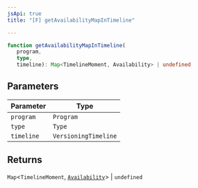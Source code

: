 ```yaml
---
jsApi: true
title: "[F] getAvailabilityMapInTimeline"

---
```

```ts
function getAvailabilityMapInTimeline(
   program, 
   type, 
   timeline): Map<TimelineMoment, Availability> | undefined
```

## Parameters

| Parameter | Type |
| ------ | ------ |
| `program` | `Program` |
| `type` | `Type` |
| `timeline` | `VersioningTimeline` |

## Returns

`Map`<`TimelineMoment`, [`Availability`](../enumerations/Availability.md)\> \| `undefined`
